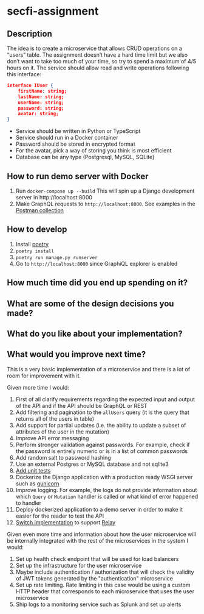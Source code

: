 # secfi-assignment

## Description
The idea is to create a microservice that allows CRUD operations on a “users” table. The assignment doesn’t have a
hard time limit but we also don’t want to take too much of your time, so try to spend a maximum of 4/5 hours on it.
The service should allow read and write operations following this interface:
```json
interface IUser {
    firstName: string;
    lastName: string;
    userName: string;
    password: string;
    avatar: string;
}
```
- Service should be written in Python or TypeScript
- Service should run in a Docker container
- Password should be stored in encrypted format
- For the avatar, pick a way of storing you think is most efficient
- Database can be any type (Postgresql, MySQL, SQLite)

## How to run demo server with Docker
1. Run `docker-compose up --build` This will spin up a Django development server in http://localhost:8000
2. Make GraphQL requests to `http://localhost:8000`. See examples in the [Postman collection](postman)

## How to develop
1. Install [poetry](https://python-poetry.org/)
2. `poetry install`
3. `poetry run manage.py runserver`
4. Go to `http://localhost:8000` since GraphiQL explorer is enabled

## How much time did you end up spending on it?

## What are some of the design decisions you made?

## What do you like about your implementation?

## What would you improve next time?
This is a very basic implementation of a microservice and there is a lot of room for improvement with it.

Given more time I would:
1. First of all clarify requirements regarding the expected input and output of the API and if the API should be GraphQL or REST
2. Add filtering and pagination to the `allUsers` query (it is the query that returns all of the users in table)
3. Add support for partial updates (i.e. the ability to update a subset of attributes of the user in the mutation)
3. Improve API error messaging
4. Perform stronger validation against passwords. For example, check if the password is entirely numeric or is in a list of common passwords
5. Add random salt to password hashing
6. Use an external Postgres or MySQL database and not sqlite3
7. [Add unit tests](https://docs.graphene-python.org/projects/django/en/latest/testing/)
8. Dockerize the Django application with a production ready WSGI server such as [gunicorn](https://gunicorn.org/)
9. Improve logging. For example, the logs do not provide information about which `Query` or `Mutation` handler is called or what kind of error happened to handler
10. Deploy dockerized application to a demo server in order to make it easier for the reader to test the API
11. [Switch implementation](https://docs.graphene-python.org/projects/django/en/latest/tutorial-relay/) to support [Relay](https://relay.dev/)

Given even more time and information about how the user microservice will be internally integrated with the rest of the microservices in the system I would:
1. Set up health check endpoint that will be used for load balancers
2. Set up the infrastructure for the user microservice
3. Maybe include authentication / authorization that will check the validity of JWT tokens generated by the "authentication" microservice
4. Set up rate limiting. Rate limiting in this case would be using a custom HTTP header that corresponds to each microservice that uses the user microservice
5. Ship logs to a monitoring service such as Splunk and set up alerts